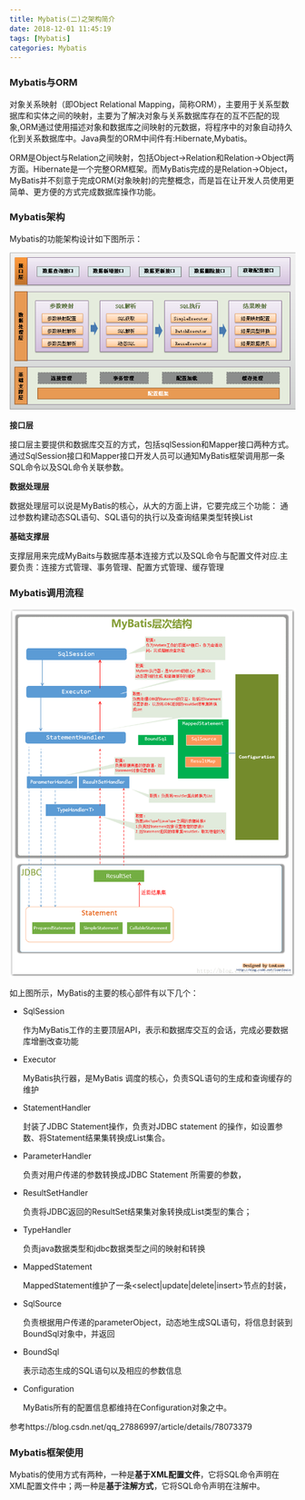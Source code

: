 ```yaml
---
title: Mybatis(二)之架构简介
date: 2018-12-01 11:45:19
tags: [Mybatis]
categories: Mybatis
---
```

### Mybatis与ORM

对象关系映射（即Object Relational Mapping，简称ORM），主要用于关系型数据库和实体之间的映射，主要为了解决对象与关系数据库存在的互不匹配的现象,ORM通过使用描述对象和数据库之间映射的元数据，将程序中的对象自动持久化到关系数据库中。Java典型的ORM中间件有:Hibernate,Mybatis。

ORM是Object与Relation之间映射，包括Object->Relation和Relation->Object两方面。Hibernate是一个完整ORM框架。而MyBatis完成的是Relation->Object，MyBatis并不刻意于完成ORM(对象映射)的完整概念，而是旨在让开发人员使用更简单、更方便的方式完成数据库操作功能。

### Mybatis架构

Mybatis的功能架构设计如下图所示：

![mybatis_structure](/img/2018-12/mybatis_structure.png)

**接口层**

接口层主要提供和数据库交互的方式，包括sqlSession和Mapper接口两种方式。通过SqlSession接口和Mapper接口开发人员可以通知MyBatis框架调用那一条SQL命令以及SQL命令关联参数。

**数据处理层**

数据处理层可以说是MyBatis的核心，从大的方面上讲，它要完成三个功能： 通过参数构建动态SQL语句、SQL语句的执行以及查询结果类型转换List

**基础支撑层**

支撑层用来完成MyBaits与数据库基本连接方式以及SQL命令与配置文件对应.主要负责：连接方式管理、事务管理、配置方式管理、缓存管理

### Mybatis调用流程

![mybaatis_structure_stream](/img/2018-12/mybaatis_structure_stream.png)

如上图所示，MyBatis的主要的核心部件有以下几个：

- SqlSession          

  作为MyBatis工作的主要顶层API，表示和数据库交互的会话，完成必要数据库增删改查功能 

- Executor              

  MyBatis执行器，是MyBatis 调度的核心，负责SQL语句的生成和查询缓存的维护

- StatementHandler   

  封装了JDBC Statement操作，负责对JDBC statement 的操作，如设置参数、将Statement结果集转换成List集合。

- ParameterHandler   

  负责对用户传递的参数转换成JDBC Statement 所需要的参数，

- ResultSetHandler     

  负责将JDBC返回的ResultSet结果集对象转换成List类型的集合；

- TypeHandler             

  负责java数据类型和jdbc数据类型之间的映射和转换

- MappedStatement   

  MappedStatement维护了一条<select|update|delete|insert>节点的封装， 

- SqlSource                  

  负责根据用户传递的parameterObject，动态地生成SQL语句，将信息封装到BoundSql对象中，并返回

- BoundSql             

  表示动态生成的SQL语句以及相应的参数信息

- Configuration        

  MyBatis所有的配置信息都维持在Configuration对象之中。

参考https://blog.csdn.net/qq_27886997/article/details/78073379

### Mybatis框架使用

Mybatis的使用方式有两种，一种是**基于XML配置文件**，它将SQL命令声明在XML配置文件中；两一种是**基于注解方式**，它将SQL命令声明在注解中。